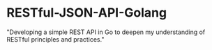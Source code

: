 # RESTful-JSON-API-Golang
"Developing a simple REST API in Go to deepen my understanding of RESTful principles and practices."
